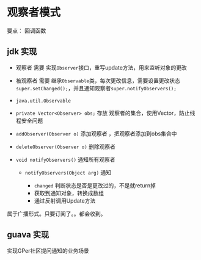 # 观察者模式
要点： 回调函数

## jdk 实现
+ 观察者 需要 实现`Observer`接口，重写update方法，用来监听对象的更改

+ 被观察者 需要 继承`Observable`类，每次更改信息，需要设置更改状态`super.setChanged();`，并且通知观察者`super.notifyObservers();`

+ `java.util.Observable`

 + `private Vector<Observer> obs;` 存放 观察者的集合，使用Vector，防止线程安全问题

 + `addObserver(Observer o)` 添加观察者 ，把观察者添加到obs集合中
 
 + `deleteObserver(Observer o)` 删除观察者
 
 + `void notifyObservers()` 通知所有观察者
    
    + `notifyObservers(Object arg)` 通知 
            
      + `changed` 判断状态是否是更改过的，不是就return掉
      + 获取到通知对象，转换成数组 
      + 通过反射调用Update方法 

属于广播形式。只要订阅了。。都会收到。


## guava 实现
实现GPer社区提问通知的业务场景